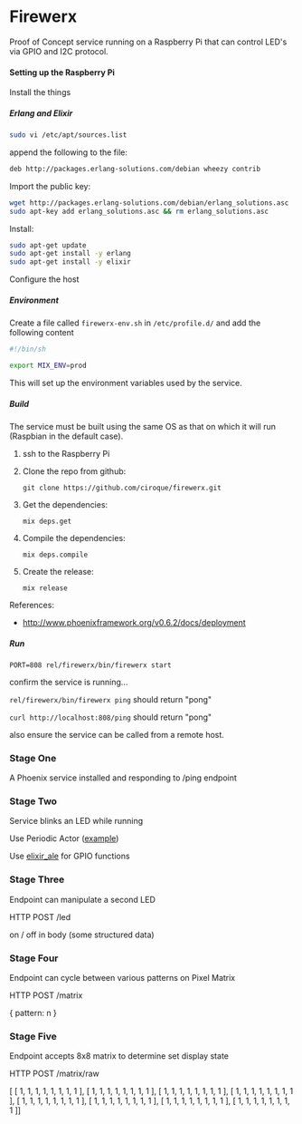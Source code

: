 # Firewerx

Proof of Concept service running on a Raspberry Pi that can control LED's via GPIO and I2C protocol.

#### Setting up the Raspberry Pi

Install the things

##### Erlang and Elixir

```bash
sudo vi /etc/apt/sources.list
```

append the following to the file:

```bash
deb http://packages.erlang-solutions.com/debian wheezy contrib
```

Import the public key:

```bash
wget http://packages.erlang-solutions.com/debian/erlang_solutions.asc
sudo apt-key add erlang_solutions.asc && rm erlang_solutions.asc
```

Install:

```bash
sudo apt-get update
sudo apt-get install -y erlang
sudo apt-get install -y elixir
```

Configure the host

##### Environment

Create a file called `firewerx-env.sh` in `/etc/profile.d/` and add the following content

```bash
#!/bin/sh

export MIX_ENV=prod

```

This will set up the environment variables used by the service.

##### Build

The service must be built using the same OS as that on which it will run (Raspbian in the default case).

1. ssh to the Raspberry Pi
 
1. Clone the repo from github:

    `git clone https://github.com/ciroque/firewerx.git`
    
1. Get the dependencies:

    `mix deps.get`
    
1. Compile the dependencies:

    `mix deps.compile`
    
1. Create the release:
 
    `mix release`
    
    
References: 
 - http://www.phoenixframework.org/v0.6.2/docs/deployment
 
##### Run

`PORT=808 rel/firewerx/bin/firewerx start`

confirm the service is running...

`rel/firewerx/bin/firewerx ping` should return "pong"

`curl http://localhost:808/ping` should return "pong"

also ensure the service can be called from a remote host.
 
### Stage One
A Phoenix service installed and responding to /ping endpoint

### Stage Two
Service blinks an LED while running

Use Periodic Actor ([example](https://gist.github.com/trestrantham/24f0892f2f6881474314))

Use [elixir_ale](https://github.com/ciroque/elixir_ale) for GPIO functions

### Stage Three
Endpoint can manipulate a second LED

HTTP POST /led 

on / off in body (some structured data)

### Stage Four 
Endpoint can cycle between various patterns on Pixel Matrix

HTTP POST /matrix

{ pattern: n }

### Stage Five
Endpoint accepts 8x8 matrix to determine set display state

HTTP POST /matrix/raw

[ [ 1, 1, 1, 1, 1, 1, 1, 1 ], [ 1, 1, 1, 1, 1, 1, 1, 1 ], [ 1, 1, 1, 1, 1, 1, 1, 1 ], [ 1, 1, 1, 1, 1, 1, 1, 1 ], [ 1, 1, 1, 1, 1, 1, 1, 1 ], [ 1, 1, 1, 1, 1, 1, 1, 1 ], [ 1, 1, 1, 1, 1, 1, 1, 1 ], [ 1, 1, 1, 1, 1, 1, 1, 1 ]]
